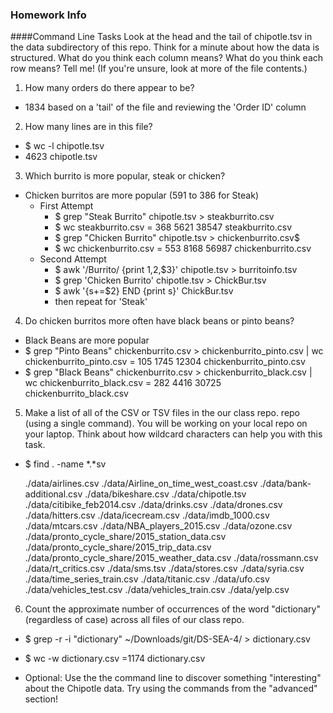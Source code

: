 ### Homework Info

####Command Line Tasks
Look at the head and the tail of chipotle.tsv in the data subdirectory of this repo. Think for a minute about how the data is structured. What do you think each column means? What do you think each row means? Tell me! (If you're unsure, look at more of the file contents.)

1. How many orders do there appear to be? 
  * 1834 based on a 'tail' of the file and reviewing the 'Order ID' column 
2. How many lines are in this file?
  * $ wc -l chipotle.tsv
  * 4623 chipotle.tsv
3. Which burrito is more popular, steak or chicken?
  * Chicken burritos are more popular (591 to 386 for Steak)
    * First Attempt
      * $ grep "Steak Burrito" chipotle.tsv > steakburrito.csv
      * $ wc steakburrito.csv = 368  5621 38547 steakburrito.csv
      * $ grep "Chicken Burrito" chipotle.tsv > chickenburrito.csv$ 
      * $ wc chickenburrito.csv = 553  8168 56987 chickenburrito.csv
    * Second Attempt
      * $ awk '/Burrito/ {print $1,$2,$3}' chipotle.tsv > burritoinfo.tsv
      * $ grep 'Chicken Burrito' chipotle.tsv > ChickBur.tsv
      * $ awk '{s+=$2} END {print s}' ChickBur.tsv
      * then repeat for 'Steak'

4. Do chicken burritos more often have black beans or pinto beans?
  * Black Beans are more popular
  * $ grep "Pinto Beans" chickenburrito.csv > chickenburrito_pinto.csv | wc chickenburrito_pinto.csv = 105  1745 12304 chickenburrito_pinto.csv
  * $ grep "Black Beans" chickenburrito.csv > chickenburrito_black.csv | wc chickenburrito_black.csv = 282  4416 30725 chickenburrito_black.csv

5. Make a list of all of the CSV or TSV files in the our class repo. repo (using a single command). You will be working on your local repo on your laptop. Think about how wildcard characters can help you with this task.
  * $ find . -name *.*sv
  
     ./data/airlines.csv
     ./data/Airline_on_time_west_coast.csv
     ./data/bank-additional.csv
     ./data/bikeshare.csv
     ./data/chipotle.tsv
     ./data/citibike_feb2014.csv
     ./data/drinks.csv
     ./data/drones.csv
     ./data/hitters.csv
     ./data/icecream.csv
     ./data/imdb_1000.csv
     ./data/mtcars.csv
     ./data/NBA_players_2015.csv
     ./data/ozone.csv
     ./data/pronto_cycle_share/2015_station_data.csv
     ./data/pronto_cycle_share/2015_trip_data.csv
     ./data/pronto_cycle_share/2015_weather_data.csv
     ./data/rossmann.csv
     ./data/rt_critics.csv
     ./data/sms.tsv
     ./data/stores.csv
     ./data/syria.csv
     ./data/time_series_train.csv
     ./data/titanic.csv
     ./data/ufo.csv
     ./data/vehicles_test.csv
     ./data/vehicles_train.csv
     ./data/yelp.csv

6. Count the approximate number of occurrences of the word "dictionary" (regardless of case) across all files of our class repo.

  * $ grep -r -i "dictionary" ~/Downloads/git/DS-SEA-4/ > dictionary.csv
  * $ wc -w dictionary.csv  =1174 dictionary.csv


* Optional: Use the the command line to discover something "interesting" about the Chipotle data. Try using the commands from the "advanced" section!
